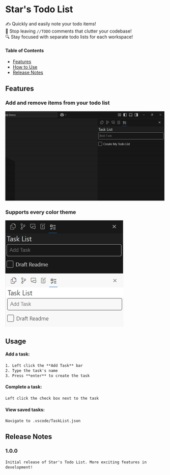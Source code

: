 # Star's Todo List

✍️ Quickly and easily note your todo items!  
🧹 Stop leaving ```//TODO``` comments that clutter your codebase!  
🔍 Stay focused with separate todo lists for each workspace!

#### Table of Contents
- [Features](#features)
- [How to Use](#usage)
- [Release Notes](#release-notes)

## Features

### Add and remove items from your todo list  
![Create Delete Demo](https://raw.githubusercontent.com/jaredgoddard/Public-Resources/main/stars-todo-list/V-1.0.0/create-delete-demo.gif)

### Supports every color theme  
![Dark Theme Demo](https://raw.githubusercontent.com/jaredgoddard/Public-Resources/main/stars-todo-list/V-1.0.0/dark-theme-demo.png)
![Light Theme Demo](https://raw.githubusercontent.com/jaredgoddard/Public-Resources/main/stars-todo-list/V-1.0.0/light-theme-demo.png)


## Usage
#### Add a task:	
	1. Left click the **Add Task** bar
	2. Type the task's name
	3. Press **enter** to create the task

#### Complete a task:
	Left click the check box next to the task

#### View saved tasks:
	Navigate to .vscode/TaskList.json

## Release Notes

### 1.0.0
	Initial release of Star's Todo List. More exciting features in development!

